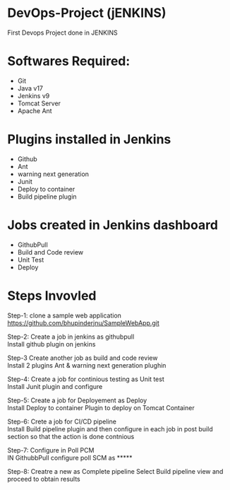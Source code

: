 # DevOps-Project (jENKINS)
First Devops Project done in JENKINS

# Softwares Required:
- Git
- Java v17
- Jenkins v9
- Tomcat Server
- Apache Ant

# Plugins installed in Jenkins
- Github
- Ant
- warning next generation
- Junit
- Deploy to container
- Build pipeline plugin

# Jobs created in Jenkins dashboard
- GithubPull
- Build and Code review
- Unit Test 
- Deploy

# Steps Invovled
Step-1: clone a sample web application
        https://github.com/bhupinderjnu/SampleWebApp.git

Step-2: Create a job in jenkins as githubpull  
        Install github plugin on jenkins
 
Step-3 Create another job as build and code review  
       Install 2 plugins Ant & warning next generation plughin

Step-4: Create a job for continious testing as Unit test  
        Install Junit plugin and configure

Step-5: Create a job for Deployement as Deploy  
        Install Deploy to container Plugin to deploy on Tomcat Container

Step-6: Crete a job for CI/CD pipeline  
        Install Build pipeline plugin and then configure in each job in post build section so that the action is done contnious
	
Step-7: Configure in Poll PCM  
        IN GithubbPull configure poll SCM as *****  
	
Step-8: Creatre a new as Complete pipeline
        Select Build pipeline view and proceed to obtain results
